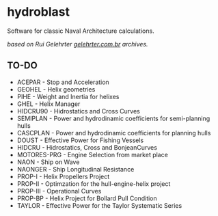 # hydroblast
Software for classic Naval Architecture calculations.

_based on Rui Gelehrter [gelehrter.com.br](gelehrter.com.br) archives._

## TO-DO
- ACEPAR - Stop and Acceleration
- GEOHEL - Helix geometries
- PIHE - Weight and Inertia for helixes
- GHEL - Helix Manager
- HIDCRU90 - Hidrostatics and Cross Curves
- SEMIPLAN - Power and hydrodinamic coefficients for semi-planning hulls
- CASCPLAN - Power and hydrodinamic coefficients for planning hulls
- DOUST - Effective Power for Fishing Vessels
- HIDCRU - Hidrostatics, Cross and BonjeanCurves
- MOTORES-PRG - Engine Selection from market place
- NAON - Ship on Wave
- NAONGER - Ship Longitudinal Resistance
- PROP-I - Helix Propellers Project
- PROP-II - Optimzation for the hull-engine-helix project
- PROP-III - Operational Curves
- PROP-BP - Helix Project for Bollard Pull Condition
- TAYLOR - Effective Power for the Taylor Systematic Series
